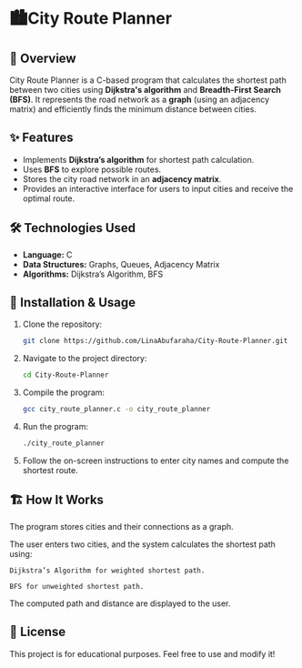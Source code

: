 # 🏙️City Route Planner

## 🌟 Overview
City Route Planner is a C-based program that calculates the shortest path between two cities using **Dijkstra's algorithm** and **Breadth-First Search (BFS)**. It represents the road network as a **graph** (using an adjacency matrix) and efficiently finds the minimum distance between cities.

## ✨ Features
- Implements **Dijkstra’s algorithm** for shortest path calculation.
- Uses **BFS** to explore possible routes.
- Stores the city road network in an **adjacency matrix**.
- Provides an interactive interface for users to input cities and receive the optimal route.

## 🛠️ Technologies Used
- **Language:** C  
- **Data Structures:** Graphs, Queues, Adjacency Matrix  
- **Algorithms:** Dijkstra’s Algorithm, BFS  

## 🚀 Installation & Usage
1. Clone the repository:
   ```sh
   git clone https://github.com/LinaAbufaraha/City-Route-Planner.git
   
2. Navigate to the project directory:
   ```sh
   cd City-Route-Planner   

3. Compile the program:   
    ```sh
   gcc city_route_planner.c -o city_route_planner 
4. Run the program:   
    ```sh
   ./city_route_planner  
5. Follow the on-screen instructions to enter city names and compute the shortest route.


## 🏗️ How It Works

 The program stores cities and their connections as a graph.

 The user enters two cities, and the system calculates the shortest path using:

    Dijkstra’s Algorithm for weighted shortest path.

    BFS for unweighted shortest path.

 The computed path and distance are displayed to the user.

## 📜 License
This project is for educational purposes. Feel free to use and modify it! 
   

